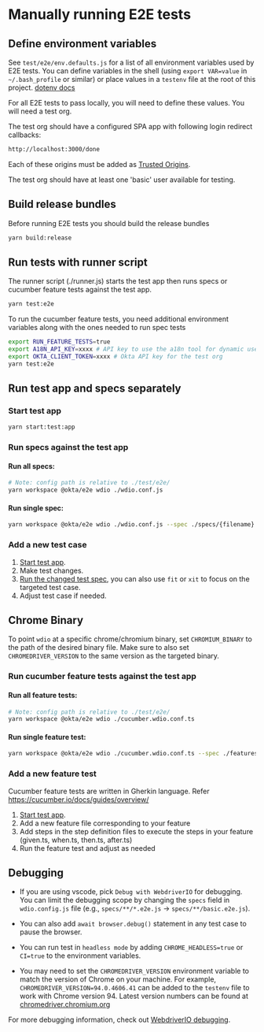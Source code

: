 # Manually running E2E tests

## Define environment variables

See `test/e2e/env.defaults.js` for a list of all environment variables used by E2E tests. You can define variables in the shell (using `export VAR=value` in `~/.bash_profile` or similar) or place values in a `testenv` file at the root of this project. [dotenv docs](https://github.com/motdotla/dotenv#dotenv)

For all E2E tests to pass locally, you will need to define these values. You will need a test org.

The test org should have a configured SPA app with following login redirect callbacks:

```sh
http://localhost:3000/done
```

Each of these origins must be added as [Trusted Origins](https://help.okta.com/en/prod/Content/Topics/Security/API-trusted-origins.htm).  

The test org should have at least one 'basic' user available for testing.

## Build release bundles

Before running E2E tests you should build the release bundles


```sh
yarn build:release
```

## Run tests with runner script

The runner script (./runner.js) starts the test app then runs specs or cucumber feature tests against the test app.

```sh
yarn test:e2e
```

To run the cucumber feature tests, you need additional environment variables along with the ones needed to run spec tests

```sh
export RUN_FEATURE_TESTS=true
export A18N_API_KEY=xxxx # API key to use the a18n tool for dynamic user creation (Ask DevEx team)
export OKTA_CLIENT_TOKEN=xxxx # Okta API key for the test org
yarn test:e2e
```

## Run test app and specs separately

### Start test app

```sh
yarn start:test:app
```

### Run specs against the test app

#### Run all specs:

```sh
# Note: config path is relative to ./test/e2e/
yarn workspace @okta/e2e wdio ./wdio.conf.js
```

#### Run single spec:

```sh
yarn workspace @okta/e2e wdio ./wdio.conf.js --spec ./specs/{filename}
```

### Add a new test case

1. [Start test app](#start-test-app).
2. Make test changes.
3. [Run the changed test spec](#run-single-spec), you can also use `fit` or `xit` to focus on the targeted test case.
4. Adjust test case if needed.

## Chrome Binary

To point `wdio` at a specific chrome/chromium binary, set `CHROMIUM_BINARY` to the path of the desired binary file. Make sure to also set `CHROMEDRIVER_VERSION` to the same version as the targeted binary.

### Run cucumber feature tests against the test app

#### Run all feature tests:

```sh
# Note: config path is relative to ./test/e2e/
yarn workspace @okta/e2e wdio ./cucumber.wdio.conf.ts
```

#### Run single feature test:

```sh
yarn workspace @okta/e2e wdio ./cucumber.wdio.conf.ts --spec ./features/{filename}.feature
```

### Add a new feature test

Cucumber feature tests are written in Gherkin language. Refer https://cucumber.io/docs/guides/overview/

1. [Start test app](#start-test-app).
2. Add a new feature file corresponding to your feature
3. Add steps in the step definition files to execute the steps in your feature (given.ts, when.ts, then.ts, after.ts)
4. Run the feature test and adjust as needed

## Debugging

* If you are using vscode, pick `Debug with WebdriverIO` for debugging. You can limit the debugging scope by changing the `specs` field in `wdio.config.js` file (e.g., `specs/**/*.e2e.js` -> `specs/**/basic.e2e.js`). 

* You can also add `await browser.debug()` statement in any test case to pause the browser.

* You can run test in `headless mode` by adding `CHROME_HEADLESS=true` or `CI=true` to the environment variables.

* You may need to set the `CHROMEDRIVER_VERSION` environment variable to match the version of Chrome on your machine. For example, `CHROMEDRIVER_VERSION=94.0.4606.41` can be added to the `testenv` file to work with Chrome version 94. Latest version numbers can be found at [chromedriver.chromium.org](https://chromedriver.chromium.org/downloads)

For more debugging information, check out [WebdriverIO debugging](https://webdriver.io/docs/debugging/).
